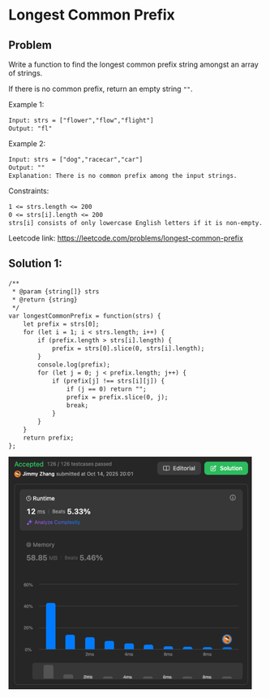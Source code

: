 # Longest Common Prefix

## Problem

Write a function to find the longest common prefix string amongst an array of strings.  

  
If there is no common prefix, return an empty string `""`.  
  
  
  
Example 1:
```
Input: strs = ["flower","flow","flight"]
Output: "fl"
```
Example 2:
```
Input: strs = ["dog","racecar","car"]
Output: ""
Explanation: There is no common prefix among the input strings.
```

Constraints:
```
1 <= strs.length <= 200
0 <= strs[i].length <= 200
strs[i] consists of only lowercase English letters if it is non-empty.
```

Leetcode link:
https://leetcode.com/problems/longest-common-prefix

## Solution 1:

```
/**
 * @param {string[]} strs
 * @return {string}
 */
var longestCommonPrefix = function(strs) {
    let prefix = strs[0]; 
    for (let i = 1; i < strs.length; i++) {
        if (prefix.length > strs[i].length) {
            prefix = strs[0].slice(0, strs[i].length);
        }
        console.log(prefix);
        for (let j = 0; j < prefix.length; j++) {
            if (prefix[j] !== strs[i][j]) {
                if (j == 0) return "";
                prefix = prefix.slice(0, j);
                break;
            } 
        }
    }
    return prefix;
};
```

![LongestCommonPrefix1.png](./img/LongestCommonPrefix1.png)
